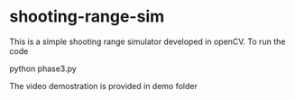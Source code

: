 # shooting-range-sim

This is a simple shooting range simulator developed in openCV. To run the code

python phase3.py

The video demostration is provided in demo folder
